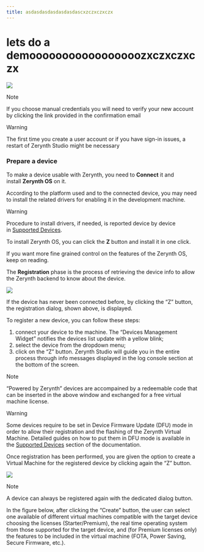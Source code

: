 ```yaml
---
title: asdasdasdasdasdasdascxzczxczxczx
---
```

# lets do a demooooooooooooooooozxczxczxczx

![](https://docs.zerynth.com/latest/develop/img/Create%20a%20Zerynth%20User%20Account.png)

Note

If you choose manual credentials you will need to verify your new account by clicking the link provided in the confirmation email

Warning

The first time you create a user account or if you have sign-in issues, a restart of Zerynth Studio might be necessary

### Prepare a device[](https://docs.zerynth.com/latest/develop/#prepare-a-device "Permanent link")

To make a device usable with Zerynth, you need to **Connect** it and install **Zerynth OS** on it.

According to the platform used and to the connected device, you may need to install the related drivers for enabling it in the development machine.

Warning

Procedure to install drivers, if needed, is reported device by device in [Supported Devices](https://docs.zerynth.com/latest/reference/boards/).

To install Zerynth OS, you can click the **Z** button and install it in one click.

If you want more fine grained control on the features of the Zerynth OS, keep on reading.

The **Registration** phase is the process of retrieving the device info to allow the Zerynth backend to know about the device.

![](https://docs.zerynth.com/latest/develop/img/Registration%20phase.png)

If the device has never been connected before, by clicking the “Z” button, the registration dialog, shown above, is displayed.

To register a new device, you can follow these steps:

1. connect your device to the machine. The “Devices Management Widget” notifies the devices list update with a yellow blink;
2. select the device from the dropdown menu;
3. click on the “Z” button. Zerynth Studio will guide you in the entire process through info messages displayed in the log console section at the bottom of the screen.

Note

“Powered by Zerynth” devices are accompained by a redeemable code that can be inserted in the above window and exchanged for a free virtual machine license.

Warning

Some devices require to be set in Device Firmware Update (DFU) mode in order to allow their registration and the flashing of the Zerynth Virtual Machine. Detailed guides on how to put them in DFU mode is available in the [Supported Devices](https://docs.zerynth.com/latest/reference/boards/) section of the documentation.

Once registration has been performed, you are given the option to create a Virtual Machine for the registered device by clicking again the “Z” button.

![](https://docs.zerynth.com/latest/develop/img/create%20a%20Virtual%20Machine.png)

Note

A device can always be registered again with the dedicated dialog button.

In the figure below, after clicking the “Create” button, the user can select one available of different virtual machines compatible with the target device choosing the licenses (Starter/Premium), the real time operating system from those supported for the target device, and (for Premium licenses only) the features to be included in the virtual machine (FOTA, Power Saving, Secure Firmware, etc.).